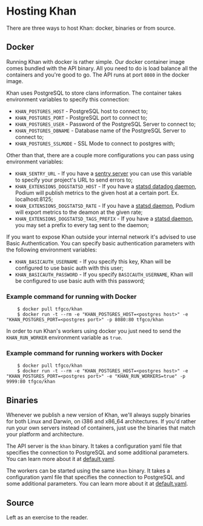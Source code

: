 Hosting Khan
============

There are three ways to host Khan: docker, binaries or from source.

## Docker

Running Khan with docker is rather simple. Our docker container image comes bundled with the API binary. All you need to do is load balance all the containers and you're good to go. The API runs at port `8080` in the docker image.

Khan uses PostgreSQL to store clans information. The container takes environment variables to specify this connection:

* `KHAN_POSTGRES_HOST` - PostgreSQL host to connect to;
* `KHAN_POSTGRES_PORT` - PostgreSQL port to connect to;
* `KHAN_POSTGRES_USER` - Password of the PostgreSQL Server to connect to;
* `KHAN_POSTGRES_DBNAME` - Database name of the PostgreSQL Server to connect to;
* `KHAN_POSTGRES_SSLMODE` - SSL Mode to connect to postgres with;

Other than that, there are a couple more configurations you can pass using environment variables:

* `KHAN_SENTRY_URL` - If you have a [sentry server](https://docs.getsentry.com/hosted/) you can use this variable to specify your project's URL to send errors to;
* `KHAN_EXTENSIONS_DOGSTATSD_HOST` - If you have a [statsd datadog daemon](https://docs.datadoghq.com/developers/dogstatsd/), Podium will publish metrics to the given host at a certain port. Ex. localhost:8125;
* `KHAN_EXTENSIONS_DOGSTATSD_RATE` - If you have a [statsd daemon](https://docs.datadoghq.com/developers/dogstatsd/), Podium will export metrics to the deamon at the given rate;
* `KHAN_EXTENSIONS_DOGSTATSD_TAGS_PREFIX` - If you have a [statsd daemon](https://docs.datadoghq.com/developers/dogstatsd/), you may set a prefix to every tag sent to the daemon;

If you want to expose Khan outside your internal network it's advised to use Basic Authentication. You can specify basic authentication parameters with the following environment variables:

* `KHAN_BASICAUTH_USERNAME` - If you specify this key, Khan will be configured to use basic auth with this user;
* `KHAN_BASICAUTH_PASSWORD` - If you specify `BASICAUTH_USERNAME`, Khan will be configured to use basic auth with this password;

### Example command for running with Docker

```
    $ docker pull tfgco/khan
    $ docker run -t --rm -e "KHAN_POSTGRES_HOST=<postgres host>" -e "KHAN_POSTGRES_PORT=<postgres port>" -p 8080:80 tfgco/khan
```

In order to run Khan's workers using docker you just need to send the `KHAN_RUN_WORKER` environment variable as `true`.

### Example command for running workers with Docker

```
    $ docker pull tfgco/khan
    $ docker run -t --rm -e "KHAN_POSTGRES_HOST=<postgres host>" -e "KHAN_POSTGRES_PORT=<postgres port>" -e "KHAN_RUN_WORKERS=true" -p 9999:80 tfgco/khan
```


## Binaries

Whenever we publish a new version of Khan, we'll always supply binaries for both Linux and Darwin, on i386 and x86_64 architectures. If you'd rather run your own servers instead of containers, just use the binaries that match your platform and architecture.

The API server is the `khan` binary. It takes a configuration yaml file that specifies the connection to PostgreSQL and some additional parameters. You can learn more about it at [default.yaml](https://github.com/topfreegames/khan/blob/master/config/default.yaml).

The workers can be started using the same `khan` binary. It takes a configuration yaml file that specifies the connection to PostgreSQL and some additional parameters. You can learn more about it at [default.yaml](https://github.com/topfreegames/khan/blob/master/config/default.yaml).

## Source

Left as an exercise to the reader.
